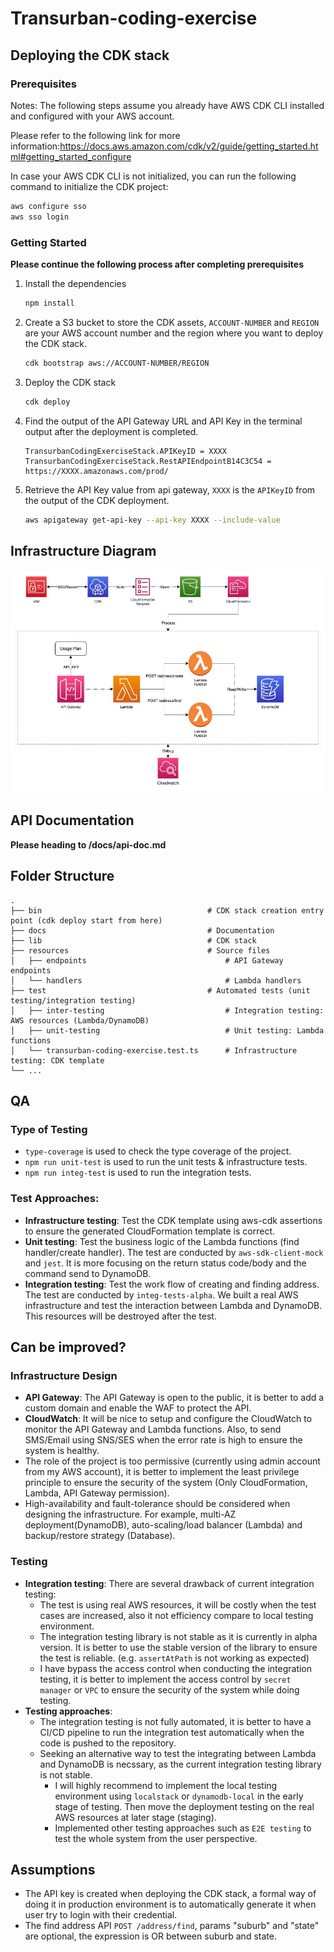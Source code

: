 # Transurban-coding-exercise

## Deploying the CDK stack

### Prerequisites

Notes: The following steps assume you already have AWS CDK CLI installed and configured with your AWS account.

Please refer to the following link for more
information:https://docs.aws.amazon.com/cdk/v2/guide/getting_started.html#getting_started_configure

In case your AWS CDK CLI is not initialized, you can run the following command to initialize the CDK project:

```bash
aws configure sso 
aws sso login  
```

### Getting Started

**Please continue the following process after completing prerequisites**

1. Install the dependencies
   ```bash
   npm install
   ```

2. Create a S3 bucket to store the CDK assets, `ACCOUNT-NUMBER` and `REGION` are your AWS account number and the region
   where you want to deploy the CDK stack.
   ```bash
   cdk bootstrap aws://ACCOUNT-NUMBER/REGION
   ```

3. Deploy the CDK stack
   ```bash
   cdk deploy
   ```

4. Find the output of the API Gateway URL and API Key in the terminal output after the deployment is completed.
   ```
   TransurbanCodingExerciseStack.APIKeyID = XXXX
   TransurbanCodingExerciseStack.RestAPIEndpointB14C3C54 = https://XXXX.amazonaws.com/prod/
   ```

5. Retrieve the API Key value from api gateway, `XXXX` is the `APIKeyID` from the output of the CDK deployment.
    ```bash
    aws apigateway get-api-key --api-key XXXX --include-value
    ```

## Infrastructure Diagram

![diagram.jpg](diagram.jpg)

## API Documentation

**Please heading to /docs/api-doc.md**

## Folder Structure

````
.
├── bin                                     # CDK stack creation entry point (cdk deploy start from here)
├── docs                                    # Documentation
├── lib                                     # CDK stack
├── resources                               # Source files
│   ├── endpoints                               # API Gateway endpoints
│   └── handlers                                # Lambda handlers
├── test                                    # Automated tests (unit testing/integration testing)
│   ├── inter-testing                           # Integration testing: AWS resources (Lambda/DynamoDB)
│   ├── unit-testing                            # Unit testing: Lambda functions
│   └── transurban-coding-exercise.test.ts      # Infrastructure testing: CDK template
└── ...
````

## QA

### Type of Testing

- `type-coverage` is used to check the type coverage of the project.
- `npm run unit-test` is used to run the unit tests & infrastructure tests.
- `npm run integ-test` is used to run the integration tests.

### Test Approaches:

- **Infrastructure testing**: Test the CDK template using aws-cdk assertions to ensure the generated CloudFormation
  template is correct.
- **Unit testing**: Test the business logic of the Lambda functions (find handler/create handler). The test are
  conducted by `aws-sdk-client-mock` and `jest`. It is more focusing on the return status code/body and the command
  send to DynamoDB.
- **Integration testing**: Test the work flow of creating and finding address. The test are conducted
  by `integ-tests-alpha`. We built a real AWS infrastructure and test the interaction between Lambda and DynamoDB.
  This resources will be destroyed after the test.

## Can be improved?

### Infrastructure Design

- **API Gateway**: The API Gateway is open to the public, it is better to add a custom domain and enable the WAF to
  protect the API.
- **CloudWatch**: It will be nice to setup and configure the CloudWatch to monitor the API Gateway and Lambda functions.
  Also, to send SMS/Email using SNS/SES when the error rate is high to ensure the system is healthy.
- The role of the project is too permissive (currently using admin account from my AWS account), it is better to
  implement the least privilege principle
  to ensure the security of the system (Only CloudFormation, Lambda, API Gateway permission).
- High-availability and fault-tolerance should be considered when designing the infrastructure. For example, multi-AZ
  deployment(DynamoDB), auto-scaling/load balancer (Lambda) and backup/restore strategy (Database).

### Testing

- **Integration testing**: There are several drawback of current integration testing:
    - The test is using real AWS resources, it will be costly when the test cases are increased, also it not efficiency
      compare to local testing environment.
    - The integration testing library is not stable as it is currently in alpha version. It is better to use the stable
      version of the library to ensure the test is reliable. (e.g. `assertAtPath` is not working as expected)
    - I have bypass the access control when conducting the integration testing, it is better to implement the access
      control by `secret manager` or `VPC` to ensure the security of the system while doing testing.
- **Testing approaches**:
    - The integration testing is not fully automated, it is better to have a CI/CD pipeline to run the integration test
      automatically when the code is pushed to the repository.
    - Seeking an alternative way to test the integrating between Lambda and DynamoDB is necssary, as the current
      integration testing library is not stable.
      - I will highly recommend to implement the local testing environment using `localstack` or `dynamodb-local` in
        the early stage of testing. Then move the deployment testing on the real
        AWS resources at later stage (staging).
      - Implemented other testing approaches such as `E2E testing` to test the whole system from the user perspective.

## Assumptions

- The API key is created when deploying the CDK stack, a formal way of doing it in production environment is to
  automatically generate it when user try to login with their credential.
- The find address API `POST /address/find`, params "suburb" and "state" are optional, the expression is OR between
  suburb and state.